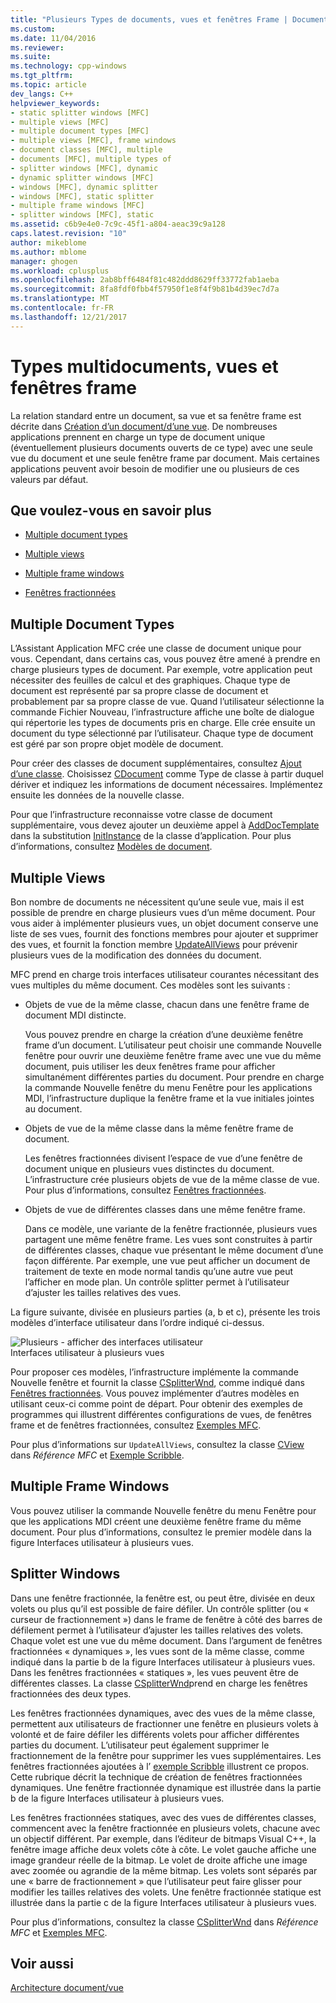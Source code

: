 ```yaml
---
title: "Plusieurs Types de documents, vues et fenêtres Frame | Documents Microsoft"
ms.custom: 
ms.date: 11/04/2016
ms.reviewer: 
ms.suite: 
ms.technology: cpp-windows
ms.tgt_pltfrm: 
ms.topic: article
dev_langs: C++
helpviewer_keywords:
- static splitter windows [MFC]
- multiple views [MFC]
- multiple document types [MFC]
- multiple views [MFC], frame windows
- document classes [MFC], multiple
- documents [MFC], multiple types of
- splitter windows [MFC], dynamic
- dynamic splitter windows [MFC]
- windows [MFC], dynamic splitter
- windows [MFC], static splitter
- multiple frame windows [MFC]
- splitter windows [MFC], static
ms.assetid: c6b9e4e0-7c9c-45f1-a804-aeac39c9a128
caps.latest.revision: "10"
author: mikeblome
ms.author: mblome
manager: ghogen
ms.workload: cplusplus
ms.openlocfilehash: 2ab8bff6484f81c482ddd8629ff33772fab1aeba
ms.sourcegitcommit: 8fa8fdf0fbb4f57950f1e8f4f9b81b4d39ec7d7a
ms.translationtype: MT
ms.contentlocale: fr-FR
ms.lasthandoff: 12/21/2017
---
```

# <a name="multiple-document-types-views-and-frame-windows"></a>Types multidocuments, vues et fenêtres frame
La relation standard entre un document, sa vue et sa fenêtre frame est décrite dans [Création d’un document/d’une vue](../mfc/document-view-creation.md). De nombreuses applications prennent en charge un type de document unique (éventuellement plusieurs documents ouverts de ce type) avec une seule vue du document et une seule fenêtre frame par document. Mais certaines applications peuvent avoir besoin de modifier une ou plusieurs de ces valeurs par défaut.  
  
## <a name="what-do-you-want-to-know-more-about"></a>Que voulez-vous en savoir plus  
  
-   [Multiple document types](#_core_multiple_document_types)  
  
-   [Multiple views](#_core_multiple_views)  
  
-   [Multiple frame windows](#_core_multiple_frame_windows)  
  
-   [Fenêtres fractionnées](#_core_splitter_windows)  
  
##  <a name="_core_multiple_document_types"></a> Multiple Document Types  
 L’Assistant Application MFC crée une classe de document unique pour vous. Cependant, dans certains cas, vous pouvez être amené à prendre en charge plusieurs types de document. Par exemple, votre application peut nécessiter des feuilles de calcul et des graphiques. Chaque type de document est représenté par sa propre classe de document et probablement par sa propre classe de vue. Quand l’utilisateur sélectionne la commande Fichier Nouveau, l’infrastructure affiche une boîte de dialogue qui répertorie les types de documents pris en charge. Elle crée ensuite un document du type sélectionné par l’utilisateur. Chaque type de document est géré par son propre objet modèle de document.  
  
 Pour créer des classes de document supplémentaires, consultez [Ajout d’une classe](../ide/adding-a-class-visual-cpp.md). Choisissez [CDocument](../mfc/reference/cdocument-class.md) comme Type de classe à partir duquel dériver et indiquez les informations de document nécessaires. Implémentez ensuite les données de la nouvelle classe.  
  
 Pour que l’infrastructure reconnaisse votre classe de document supplémentaire, vous devez ajouter un deuxième appel à [AddDocTemplate](../mfc/reference/cwinapp-class.md#adddoctemplate) dans la substitution [InitInstance](../mfc/reference/cwinapp-class.md#initinstance) de la classe d’application. Pour plus d’informations, consultez [Modèles de document](../mfc/document-templates-and-the-document-view-creation-process.md).  
  
##  <a name="_core_multiple_views"></a> Multiple Views  
 Bon nombre de documents ne nécessitent qu’une seule vue, mais il est possible de prendre en charge plusieurs vues d’un même document. Pour vous aider à implémenter plusieurs vues, un objet document conserve une liste de ses vues, fournit des fonctions membres pour ajouter et supprimer des vues, et fournit la fonction membre [UpdateAllViews](../mfc/reference/cdocument-class.md#updateallviews) pour prévenir plusieurs vues de la modification des données du document.  
  
 MFC prend en charge trois interfaces utilisateur courantes nécessitant des vues multiples du même document. Ces modèles sont les suivants :  
  
-   Objets de vue de la même classe, chacun dans une fenêtre frame de document MDI distincte.  
  
     Vous pouvez prendre en charge la création d’une deuxième fenêtre frame d’un document. L’utilisateur peut choisir une commande Nouvelle fenêtre pour ouvrir une deuxième fenêtre frame avec une vue du même document, puis utiliser les deux fenêtres frame pour afficher simultanément différentes parties du document. Pour prendre en charge la commande Nouvelle fenêtre du menu Fenêtre pour les applications MDI, l’infrastructure duplique la fenêtre frame et la vue initiales jointes au document.  
  
-   Objets de vue de la même classe dans la même fenêtre frame de document.  
  
     Les fenêtres fractionnées divisent l’espace de vue d’une fenêtre de document unique en plusieurs vues distinctes du document. L’infrastructure crée plusieurs objets de vue de la même classe de vue. Pour plus d’informations, consultez [Fenêtres fractionnées](#_core_splitter_windows).  
  
-   Objets de vue de différentes classes dans une même fenêtre frame.  
  
     Dans ce modèle, une variante de la fenêtre fractionnée, plusieurs vues partagent une même fenêtre frame. Les vues sont construites à partir de différentes classes, chaque vue présentant le même document d’une façon différente. Par exemple, une vue peut afficher un document de traitement de texte en mode normal tandis qu’une autre vue peut l’afficher en mode plan. Un contrôle splitter permet à l’utilisateur d’ajuster les tailles relatives des vues.  
  
 La figure suivante, divisée en plusieurs parties (a, b et c), présente les trois modèles d’interface utilisateur dans l’ordre indiqué ci-dessus.  
  
 ![Plusieurs &#45; afficher des interfaces utilisateur](../mfc/media/vc37a71.gif "vc37a71")  
Interfaces utilisateur à plusieurs vues  
  
 Pour proposer ces modèles, l’infrastructure implémente la commande Nouvelle fenêtre et fournit la classe [CSplitterWnd](../mfc/reference/csplitterwnd-class.md), comme indiqué dans [Fenêtres fractionnées](#_core_splitter_windows). Vous pouvez implémenter d’autres modèles en utilisant ceux-ci comme point de départ. Pour obtenir des exemples de programmes qui illustrent différentes configurations de vues, de fenêtres frame et de fenêtres fractionnées, consultez [Exemples MFC](../visual-cpp-samples.md).  
  
 Pour plus d’informations sur `UpdateAllViews`, consultez la classe [CView](../mfc/reference/cview-class.md) dans *Référence MFC* et [Exemple Scribble](../visual-cpp-samples.md).  
  
##  <a name="_core_multiple_frame_windows"></a> Multiple Frame Windows  
 Vous pouvez utiliser la commande Nouvelle fenêtre du menu Fenêtre pour que les applications MDI créent une deuxième fenêtre frame du même document. Pour plus d’informations, consultez le premier modèle dans la figure Interfaces utilisateur à plusieurs vues.  
  
##  <a name="_core_splitter_windows"></a> Splitter Windows  
 Dans une fenêtre fractionnée, la fenêtre est, ou peut être, divisée en deux volets ou plus qu’il est possible de faire défiler. Un contrôle splitter (ou « curseur de fractionnement ») dans le frame de fenêtre à côté des barres de défilement permet à l’utilisateur d’ajuster les tailles relatives des volets. Chaque volet est une vue du même document. Dans l’argument de fenêtres fractionnées « dynamiques », les vues sont de la même classe, comme indiqué dans la partie b de la figure Interfaces utilisateur à plusieurs vues. Dans les fenêtres fractionnées « statiques », les vues peuvent être de différentes classes. La classe [CSplitterWnd](../mfc/reference/csplitterwnd-class.md)prend en charge les fenêtres fractionnées des deux types.  
  
 Les fenêtres fractionnées dynamiques, avec des vues de la même classe, permettent aux utilisateurs de fractionner une fenêtre en plusieurs volets à volonté et de faire défiler les différents volets pour afficher différentes parties du document. L’utilisateur peut également supprimer le fractionnement de la fenêtre pour supprimer les vues supplémentaires. Les fenêtres fractionnées ajoutées à l’ [exemple Scribble](../visual-cpp-samples.md) illustrent ce propos. Cette rubrique décrit la technique de création de fenêtres fractionnées dynamiques. Une fenêtre fractionnée dynamique est illustrée dans la partie b de la figure Interfaces utilisateur à plusieurs vues.  
  
 Les fenêtres fractionnées statiques, avec des vues de différentes classes, commencent avec la fenêtre fractionnée en plusieurs volets, chacune avec un objectif différent. Par exemple, dans l’éditeur de bitmaps Visual C++, la fenêtre image affiche deux volets côte à côte. Le volet gauche affiche une image grandeur réelle de la bitmap. Le volet de droite affiche une image avec zoomée ou agrandie de la même bitmap. Les volets sont séparés par une « barre de fractionnement » que l’utilisateur peut faire glisser pour modifier les tailles relatives des volets. Une fenêtre fractionnée statique est illustrée dans la partie c de la figure Interfaces utilisateur à plusieurs vues.  
  
 Pour plus d’informations, consultez la classe [CSplitterWnd](../mfc/reference/csplitterwnd-class.md) dans *Référence MFC* et [Exemples MFC](../visual-cpp-samples.md).  
  
## <a name="see-also"></a>Voir aussi  
 [Architecture document/vue](../mfc/document-view-architecture.md)

